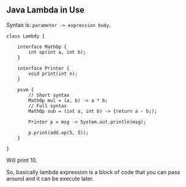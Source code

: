 ## Java Lambda in Use

Syntax is: `parameter -> expression body`.

```
class Lambdy {
    
    interface MathOp {
        int op(int a, int b);
    }

    interface Printer {
        void print(int n);
    }

    psvm {
        // Short syntax
        MathOp mul = (a, b) -> a * b;
        // Full syntax
        MathOp sub = (int a, int b) -> {return a - b;);

        Printer p = msg -> System.out.println(msg);

        p.print(add.op(5, 5));
    }

}
```

Will print 10.

So, basically lambda expression is a block of code that you can pass around and it can be execute later.

